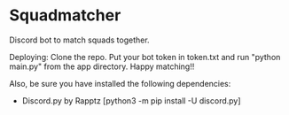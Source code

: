 # Squadmatcher
Discord bot to match squads together.

Deploying: Clone the repo. Put your bot token in token.txt and run "python main.py" from the app directory. 
Happy matching!!

Also, be sure you have installed the following dependencies:

* Discord.py by Rapptz [python3 -m pip install -U discord.py]
